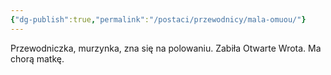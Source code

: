 ```yaml
---
{"dg-publish":true,"permalink":"/postaci/przewodnicy/mala-omuou/"}
---
```


Przewodniczka, murzynka, zna się na polowaniu. Zabiła Otwarte Wrota. Ma chorą matkę.